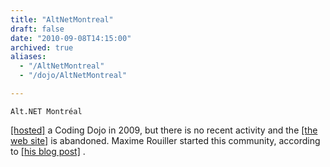 ```yaml
---
title: "AltNetMontreal"
draft: false
date: "2010-09-08T14:15:00"
archived: true
aliases:
  - "/AltNetMontreal"
  - "/dojo/AltNetMontreal"

---
```

    Alt.NET Montréal
[\[hosted\]](http://www.eventbrite.com/org/214362104?s=1219642) a Coding
Dojo in 2009, but there is no recent activity and the [\[the web
site\]](http://www.altnetmontreal.com) is abandoned. Maxime Rouiller
started this community, according to [\[his blog
post\]](http://blog.decayingcode.com/2009/06/if-you-build-it-they-will-come-or-how.html)
.

